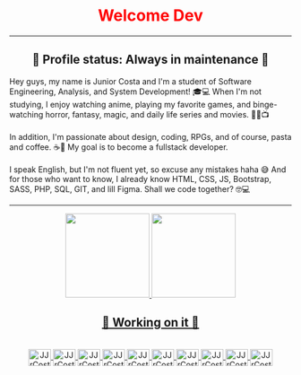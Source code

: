 <h1 align="center" style="color: red">Welcome Dev</h1>
<hr>
<h2 align="center">🚧 Profile status: Always in maintenance 🚧</h2>  
<p>Hey guys, my name is Junior Costa and I'm a student of Software Engineering, Analysis, and System Development! 🎓💻 When I'm not studying, I enjoy watching anime, playing my favorite games, and binge-watching horror, fantasy, magic, and daily life series and movies. 🧟🔮📺</br></br>In addition, I'm passionate about design, coding, RPGs, and of course, pasta and coffee. ☕🍝 My goal is to become a fullstack developer.</br></br>I speak English, but I'm not fluent yet, so excuse any mistakes haha 😅 And for those who want to know, I already know HTML, CSS, JS, Bootstrap, SASS, PHP, SQL, GIT, and lill Figma. Shall we code together? 🤓💻</p>
<hr>
<div align="center">
    <a href="https://github.com/JJrCosta">
    <img height="150em" src="https://github-readme-stats.vercel.app/api?username=JJrCosta&show_icons=true&theme=merko&include_all_commits=true&count_private=true&locale=pt-br"/>
    <img height="150em" src="https://github-readme-stats.vercel.app/api/top-langs/?username=JJrCosta&layout=compact&langs_count=7&theme=merko&locale=pt-br"/>
</div>
    
<h2 align="center">🚧 Working on it 🚧</h2>  
    
<div style="display: inline_block" align="center"><br> 
    <img align="center" alt="JJrCosta-HTML" height="30" width="40" src="https://cdn.jsdelivr.net/gh/devicons/devicon/icons/html5/html5-original.svg">
    <img align="center" alt="JJrCosta-CSS" height="30" width="40" src="https://cdn.jsdelivr.net/gh/devicons/devicon/icons/css3/css3-original.svg">
    <img align="center" alt="JJrCosta-Bootstrap" height="30" width="40" src="https://cdn.jsdelivr.net/gh/devicons/devicon/icons/bootstrap/bootstrap-original.svg" />
    <img align="center" alt="JJrCosta-Bootstrap" height="30" width="40" src="https://cdn.jsdelivr.net/gh/devicons/devicon/icons/sass/sass-original.svg" />  
    <img align="center" alt="JJrCosta-Js" height="30" width="40" src="https://cdn.jsdelivr.net/gh/devicons/devicon/icons/javascript/javascript-original.svg">   
    <img align="center" alt="JJrCosta-Visual-Studio-Code" height="30" width="40" src="https://cdn.jsdelivr.net/gh/devicons/devicon/icons/vscode/vscode-original.svg" />
    <img  align="center" alt="JJrCosta-Visual-Studio-Code" height="30" width="40" src="https://cdn.jsdelivr.net/gh/devicons/devicon/icons/php/php-original.svg" />
    <img align="center" alt="JJrCosta-Visual-Studio-Code" height="30" width="40" src="https://cdn.jsdelivr.net/gh/devicons/devicon/icons/mysql/mysql-plain.svg" />    
    <img  align="center" alt="JJrCosta-Visual-Studio-Code" height="30" width="40" src="https://cdn.jsdelivr.net/gh/devicons/devicon/icons/git/git-original.svg" />
    <img align="center" alt="JJrCosta-Visual-Studio-Code" height="30" width="40" src="https://cdn.jsdelivr.net/gh/devicons/devicon/icons/figma/figma-original.svg" />
</div>
